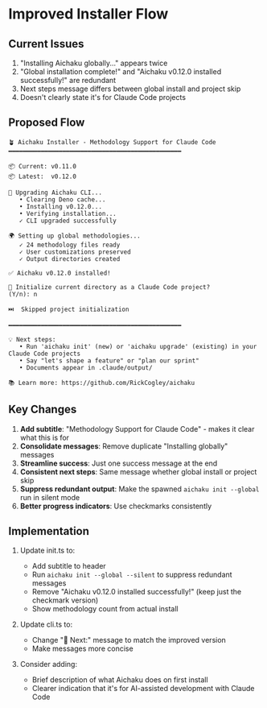 # Improved Installer Flow

## Current Issues
1. "Installing Aichaku globally..." appears twice
2. "Global installation complete!" and "Aichaku v0.12.0 installed successfully!" are redundant
3. Next steps message differs between global install and project skip
4. Doesn't clearly state it's for Claude Code projects

## Proposed Flow

```
🪴 Aichaku Installer - Methodology Support for Claude Code
━━━━━━━━━━━━━━━━━━━━━━━━━━━━━━━━━━━━━━━━━━━━━━━━

📦 Current: v0.11.0
📦 Latest:  v0.12.0

🔄 Upgrading Aichaku CLI...
   • Clearing Deno cache...
   • Installing v0.12.0...
   • Verifying installation...
   ✓ CLI upgraded successfully

🌍 Setting up global methodologies...
   ✓ 24 methodology files ready
   ✓ User customizations preserved
   ✓ Output directories created

✅ Aichaku v0.12.0 installed!

📁 Initialize current directory as a Claude Code project?
(Y/n): n

⏭️  Skipped project initialization

━━━━━━━━━━━━━━━━━━━━━━━━━━━━━━━━━━━━━━━━━━━━━━━━

💡 Next steps:
   • Run 'aichaku init' (new) or 'aichaku upgrade' (existing) in your Claude Code projects
   • Say "let's shape a feature" or "plan our sprint"
   • Documents appear in .claude/output/

📚 Learn more: https://github.com/RickCogley/aichaku
```

## Key Changes

1. **Add subtitle**: "Methodology Support for Claude Code" - makes it clear what this is for
2. **Consolidate messages**: Remove duplicate "Installing globally" messages
3. **Streamline success**: Just one success message at the end
4. **Consistent next steps**: Same message whether global install or project skip
5. **Suppress redundant output**: Make the spawned `aichaku init --global` run in silent mode
6. **Better progress indicators**: Use checkmarks consistently

## Implementation

1. Update init.ts to:
   - Add subtitle to header
   - Run `aichaku init --global --silent` to suppress redundant messages
   - Remove "Aichaku v0.12.0 installed successfully!" (keep just the checkmark version)
   - Show methodology count from actual install

2. Update cli.ts to:
   - Change "🎯 Next:" message to match the improved version
   - Make messages more concise

3. Consider adding:
   - Brief description of what Aichaku does on first install
   - Clearer indication that it's for AI-assisted development with Claude Code